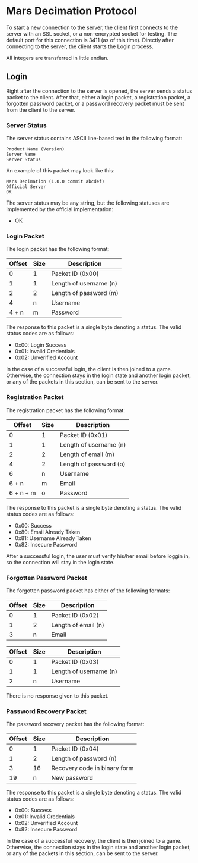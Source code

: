 Mars Decimation Protocol
======

To start a new connection to the server, the client first connects to the server with an SSL socket, or a non-encrypted socket for testing.
The default port for this connection is 3411 (as of this time).
Directly after connecting to the server, the client starts the Login process.

All integers are transferred in little endian.

Login
------

Right after the connection to the server is opened, the server sends a status packet to the client.
After that, either a login packet, a registration packet, a forgotten password packet, or a password recovery packet must be sent from the client to the server.

### Server Status

The server status contains ASCII line-based text in the following format:

```
Product Name (Version)
Server Name
Server Status
```

An example of this packet may look like this:

```
Mars Decimation (1.0.0 commit abcdef)
Official Server
OK
```

The server status may be any string, but the following statuses are implemented by the official implementation:

* OK

### Login Packet

The login packet has the following format:

Offset | Size | Description
-------|------|------------
0      | 1    | Packet ID (0x00)
1      | 1    | Length of username (n)
2      | 2    | Length of password (m)
4      | n    | Username
4 + n  | m    | Password

The response to this packet is a single byte denoting a status.
The valid status codes are as follows:

* 0x00: Login Success
* 0x01: Invalid Credentials
* 0x02: Unverified Account

In the case of a successful login, the client is then joined to a game.
Otherwise, the connection stays in the login state and another login packet, or any of the packets in this section, can be sent to the server.

### Registration Packet

The registration packet has the following format:

Offset | Size | Description
-------|------|------------
0      | 1    | Packet ID (0x01)
1      | 1    | Length of username (n)
2      | 2    | Length of email (m)
4      | 2    | Length of password (o)
6      | n    | Username
6 + n  | m    | Email
6 + n + m | o | Password

The response to this packet is a single byte denoting a status.
The valid status codes are as follows:

* 0x00: Success
* 0x80: Email Already Taken
* 0x81: Username Already Taken
* 0x82: Insecure Password

After a successful login, the user must verify his/her email before loggin in, so the connection will stay in the login state.

### Forgotten Password Packet

The forgotten password packet has either of the following formats:

Offset | Size | Description
-------|------|------------
0      | 1    | Packet ID (0x02)
1      | 2    | Length of email (n)
3      | n    | Email

Offset | Size | Description
-------|------|------------
0      | 1    | Packet ID (0x03)
1      | 1    | Length of username (n)
2      | n    | Username

There is no response given to this packet.

### Password Recovery Packet

The password recovery packet has the following format:

Offset | Size | Description
-------|------|------------
0      | 1    | Packet ID (0x04)
1      | 2    | Length of password (n)
3      | 16   | Recovery code in binary form
19     | n    | New password

The response to this packet is a single byte denoting a status.
The valid status codes are as follows:

* 0x00: Success
* 0x01: Invalid Credentials
* 0x02: Unverified Account
* 0x82: Insecure Password

In the case of a successful recovery, the client is then joined to a game.
Otherwise, the connection stays in the login state and another login packet, or any of the packets in this section, can be sent to the server.
